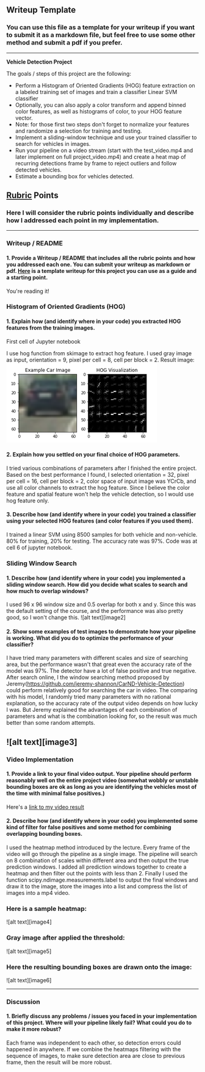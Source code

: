 ## Writeup Template
### You can use this file as a template for your writeup if you want to submit it as a markdown file, but feel free to use some other method and submit a pdf if you prefer.

---

**Vehicle Detection Project**

The goals / steps of this project are the following:

* Perform a Histogram of Oriented Gradients (HOG) feature extraction on a labeled training set of images and train a classifier Linear SVM classifier
* Optionally, you can also apply a color transform and append binned color features, as well as histograms of color, to your HOG feature vector. 
* Note: for those first two steps don't forget to normalize your features and randomize a selection for training and testing.
* Implement a sliding-window technique and use your trained classifier to search for vehicles in images.
* Run your pipeline on a video stream (start with the test_video.mp4 and later implement on full project_video.mp4) and create a heat map of recurring detections frame by frame to reject outliers and follow detected vehicles.
* Estimate a bounding box for vehicles detected.

[//]: # (Image References)
[image1]: ./result/img1.png
[video1]: ./project_video.mp4

## [Rubric](https://review.udacity.com/#!/rubrics/513/view) Points
### Here I will consider the rubric points individually and describe how I addressed each point in my implementation.  

---
### Writeup / README

#### 1. Provide a Writeup / README that includes all the rubric points and how you addressed each one.  You can submit your writeup as markdown or pdf.  [Here](https://github.com/udacity/CarND-Vehicle-Detection/blob/master/writeup_template.md) is a template writeup for this project you can use as a guide and a starting point.  

You're reading it!

### Histogram of Oriented Gradients (HOG)

#### 1. Explain how (and identify where in your code) you extracted HOG features from the training images.

First cell of Jupyter notebook  

I use hog function from skimage to extract hog feature. I used gray image as input, orientation = 9, pixel per cell = 8, cell per block = 2.
Result image:
![alt text][image1]

#### 2. Explain how you settled on your final choice of HOG parameters.

I tried various combinations of parameters after I finished the entire project. Based on the best performance I found, I selected orientation = 32, pixel per cell = 16, cell per block = 2, color space of input image was YCrCb, and use all color channels to extract the hog feature. Since I believe the color feature and spatial feature won't help the vehicle detection, so I would use hog feature only.

#### 3. Describe how (and identify where in your code) you trained a classifier using your selected HOG features (and color features if you used them).

I trained a linear SVM using 8500 samples for both vehicle and non-vehicle. 80% for training, 20% for testing. The accuracy rate was 97%. Code was at cell 6 of jupyter notebook.

### Sliding Window Search

#### 1. Describe how (and identify where in your code) you implemented a sliding window search.  How did you decide what scales to search and how much to overlap windows?

I used 96 x 96 window size and 0.5 overlap for both x and y. Since this was the default setting of the course, and the performance was also pretty good, so I won't change this.
![alt text][image2]

#### 2. Show some examples of test images to demonstrate how your pipeline is working.  What did you do to optimize the performance of your classifier?

I have tried many parameters with different scales and size of searching area, but the performance wasn't that great even the accuracy rate of the model was 97%. The detector have a lot of false positive and true negative. After search online, I the window searching method proposed by Jeremy(https://github.com/jeremy-shannon/CarND-Vehicle-Detection) could perform relatively good for searching the car in video. The comparing with his model, I randomly tried many parameters with no rational explanation, so the accuracy rate of the output video depends on how lucky I was. But Jeremy explained the advantages of each combination of parameters and what is the combination looking for, so the result was much better than some random attempts. 

![alt text][image3]
---

### Video Implementation

#### 1. Provide a link to your final video output.  Your pipeline should perform reasonably well on the entire project video (somewhat wobbly or unstable bounding boxes are ok as long as you are identifying the vehicles most of the time with minimal false positives.)
Here's a [link to my video result](./output_video.mp4)


#### 2. Describe how (and identify where in your code) you implemented some kind of filter for false positives and some method for combining overlapping bounding boxes.

I used the heatmap method introduced by the lecture. Every frame of the video will go through the pipeline as a single image. The pipeline will search on 8 combination of scales within different area and then output the true prediction windows. I added all prediction windows together to create a heatmap and then filter out the points with less than 2. Finally I used the function scipy.ndimage.measurements.label to output the final windows and draw it to the image, store the images into a list and compress the list of images into a mp4 video.

### Here is a sample heatmap:

![alt text][image4]

### Gray image after applied the threshold:

![alt text][image5]

### Here the resulting bounding boxes are drawn onto the image:
![alt text][image6]



---

### Discussion

#### 1. Briefly discuss any problems / issues you faced in your implementation of this project.  Where will your pipeline likely fail?  What could you do to make it more robust?

Each frame was independent to each other, so detection errors could happened in anywhere. If we combine the heatmaps filtering with the sequence of images, to make sure detection area are close to previous frame, then the result will be more robust.  

